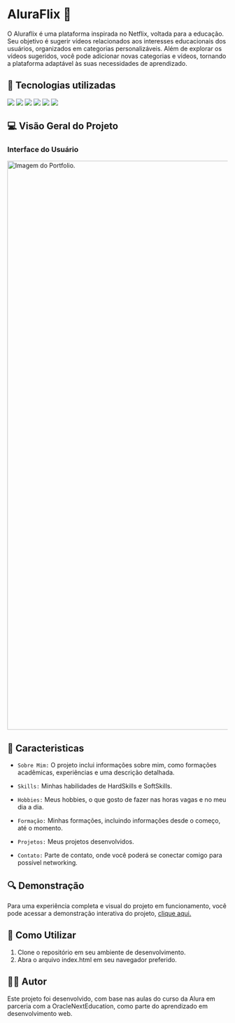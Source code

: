 
<h1> AluraFlix 🍿 </h1>

<p>O Aluraflix é uma plataforma inspirada no Netflix, voltada para a educação. Seu objetivo é sugerir vídeos relacionados aos interesses educacionais dos usuários, organizados em categorias personalizáveis. Além de explorar os vídeos sugeridos, você pode adicionar novas categorias e vídeos, tornando a plataforma adaptável às suas necessidades de aprendizado.</p>

## :dizzy: Tecnologias utilizadas

<div>
  <img src="https://img.shields.io/badge/HTML5-e34c26?style=for-the-badge&logo=html5&logoColor=white">
  <img src="https://img.shields.io/badge/CSS3-264de4?style=for-the-badge&logo=css3&logoColor=white">
  <img src="https://img.shields.io/badge/JavaScript-F7DF1E?style=for-the-badge&logo=javascript&logoColor=black">
  <img src="https://img.shields.io/badge/React-20232A?style=for-the-badge&logo=react&logoColor=61DAFB">
  <img src="https://img.shields.io/badge/vercel-%23000000.svg?style=for-the-badge&logo=vercel&logoColor=white">
  <img src="https://img.shields.io/badge/node.js-6DA55F?style=for-the-badge&logo=node.js&logoColor=white">
</div>

## :computer: Visão Geral do Projeto

### Interface do Usuário

<img src="Portfolio.png"  alt="Imagem do Portfolio." width="1300">

## :hammer: Caracteristicas

- `Sobre Mim:` O projeto inclui informações sobre mim, como formações acadêmicas, experiências e uma descrição detalhada.

- `Skills:` Minhas habilidades de HardSkills e SoftSkills.

- `Hobbies:` Meus hobbies, o que gosto de fazer nas horas vagas e no meu dia a dia.

- `Formação:` Minhas formações, incluindo informações desde o começo, até o momento.

- `Projetos:` Meus projetos desenvolvidos.

- `Contato:` Parte de contato, onde você poderá se conectar comigo para possível networking.

## :mag: Demonstração

Para uma experiência completa e visual do projeto em funcionamento, você pode acessar a demonstração interativa do projeto, [clique aqui.](https://repository-lovat.vercel.app/)

## :open_file_folder: Como Utilizar

1. Clone o repositório em seu ambiente de desenvolvimento.
2. Abra o arquivo index.html em seu navegador preferido.

## :student: Autor

Este projeto foi desenvolvido, com base nas aulas do curso da Alura em parceria com a OracleNextEducation, como parte do aprendizado em desenvolvimento web.
